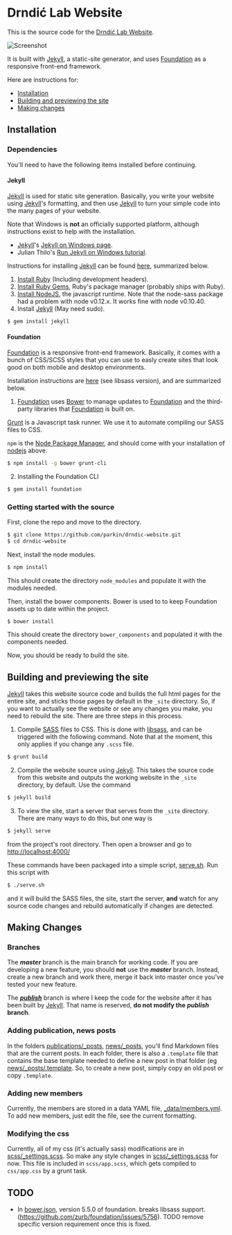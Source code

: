 # Drndić Lab Website

This is the source code for the [Drndić Lab Website](http://www.physics.upenn.edu/drndicgroup/).

![Screenshot](/../screenshots/drndiclab-website-screenshot.png?raw=true "Drndiclab Website Screenshot")

It is built with [Jekyll], a static-site generator, and uses [Foundation] as a responsive front-end framework.

Here are instructions for:

* [Installation](#installation)
* [Building and previewing the site](#building-and-previewing-the-site)
* [Making changes](#making-changes)

## Installation

### Dependencies

You'll need to have the following items installed before continuing.

#### Jekyll

[Jekyll] is used for static site generation. Basically, you write your website using [Jekyll]'s formatting, and then use [Jekyll] to turn your simple code into the many pages of your website.

Note that Windows is **not** an officially supported platform, although instructions exist to help with the installation.

 * [Jekyll]'s [Jekyll on Windows page](http://jekyllrb.com/docs/windows/#installation).
 * Julian Thilo's [Run Jekyll on Windows tutorial](http://jekyll-windows.juthilo.com/).

Instructions for installing [Jekyll] can be found [here](http://jekyllrb.com/docs/installation/), summarized below.

 1. [Install Ruby](http://www.ruby-lang.org/en/downloads/) (Including development headers).
 2. [Install Ruby Gems](http://rubygems.org/pages/download), Ruby's package manager (probably ships with Ruby).
 3. [Install NodeJS](http://nodejs.org/), the javascript runtime. Note that the node-sass package had a problem with node v0.12.x. It works fine with node v0.10.40.
 4. Install [Jekyll] (May need sudo).
```bash
$ gem install jekyll
```

#### Foundation

[Foundation] is a responsive front-end framework. Basically, it comes with a bunch of CSS/SCSS styles that you can use to easly create sites that look good on both mobile and desktop environments.

Installation instructions are [here](http://foundation.zurb.com/docs/sass.html) (see libsass version), and are summarized below.

1. [Foundation] uses [Bower](http://bower.io/) to manage updates to [Foundation] and the third-party libraries that [Foundation] is built on.

  [Grunt](http://gruntjs.com/) is a Javascript task runner. We use it to automate compiling our SASS files to CSS.

  `npm` is the [Node Package Manager](https://www.npmjs.org/), and should come with your installation of [nodejs](http://nodejs.org/) above.

  ```bash
$ npm install -g bower grunt-cli
  ```

2. Installing the Foundation CLI

  ```bash
$ gem install foundation
  ```

### Getting started with the source

First, clone the repo and move to the directory.

```bash
$ git clone https://github.com/parkin/drndic-website.git
$ cd drndic-website
```

Next, install the node modules.

```bash
$ npm install
```

This should create the directory `node_modules` and populate it with the modules needed.

Then, install the bower components. Bower is used to to keep Foundation assets up to date within the project.

```bash
$ bower install
```
This should create the directory `bower_components` and populated it with the components needed.

Now, you should be ready to build the site.

## Building and previewing the site

[Jekyll] takes this website source code and builds the full html pages for the entire site, and sticks those pages by default in the `_site` directory. So, if you want to actually see the website or see any changes you make, you need to rebuild the site. There are three steps in this process.

1. Compile [SASS](http://sass-lang.com/) files to CSS. This is done with [libsass](http://libsass.org/), and can be triggered with the following command. Note that at the moment, this only applies if you change any `.scss` file.

  ```bash
$ grunt build
  ```

2. Compile the website source using [Jekyll]. This takes the source code from this website and outputs the working website in the `_site` directory, by default. Use the command

  ```bash
$ jekyll build
  ```
3. To view the site, start a server that serves from the `_site` directory. There are many ways to do this, but one way is

  ```bash
$ jekyll serve
  ```

  from the project's root directory. Then open a browser and go to [http://localhost:4000/](http://localhost:4000/)

These commands have been packaged into a simple script, [serve.sh](serve.sh). Run this script with

```bash
$ ./serve.sh
```

and it will build the SASS files, the site, start the server, **and** watch for any source code changes and rebuild automatically if changes are detected.

## Making Changes

### Branches

The ***master*** branch is the main branch for working code. If you are developing a new feature, you should **not** use the ***master*** branch. Instead, create a new branch and work there, merge it back into master once you've tested your new feature.

The ***[publish](https://github.com/parkin/drndic-website/tree/publish)*** branch is where I keep the code for the website after it has been built by [Jekyll]. That name is reserved, **do not modify the** ***publish*** **branch**.

### Adding publication, news posts

In the folders [publications/_posts](publications/_posts), [news/_posts](news/_posts), you'll find Markdown files that are the current posts. In each folder, there is also a `.template` file that contains the base template needed to define a new post in that folder (eg [news/_posts/.template](news/_posts/.template). So, to create a new post, simply copy an old post or copy `.template`.

### Adding new members

Currently, the members are stored in a data YAML file, [_data/members.yml](_data/members.yml). To add new members, just edit the file, see the current formatting.

### Modifying the css

Currently, all of my css (it's actually sass) modifications are in [scss/_settings.scss](scss/_settings.scss). So make any style changes in [scss/_settings.scss](scss/_settings.scss) for now. This file is included in `scss/app.scss`, which gets compiled to `css/app.css` by a grunt task.


[Jekyll]: http://jekyllrb.com/
[Foundation]: http://foundation.zurb.com/

## TODO

- In [bower.json](bower.json), version 5.5.0 of foundation. breaks libsass support. (https://github.com/zurb/foundation/issues/5756). TODO remove specific version requirement once this is fixed.
